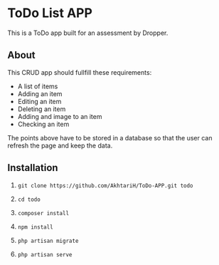 # ToDo List APP

This is a ToDo app built for an assessment by Dropper.

## About

This CRUD app should fullfill these requirements:
- A list of items
- Adding an item
- Editing an item
- Deleting an item
- Adding and image to an item
- Checking an item

The points above have to be stored in a database so that the user can refresh the page and keep the data.

## Installation

1. ``` git clone https://github.com/AkhtariH/ToDo-APP.git todo ```

2. ``` cd todo ```

3. ``` composer install ```

4. ``` npm install ```

5. ``` php artisan migrate ```

6. ``` php artisan serve ```

